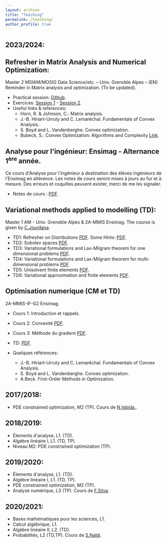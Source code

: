```yaml
---
layout: archive
title: "Teaching"
permalink: /teaching/
author_profile: true
---
```



2023/2024:
----------
## Refresher in Matrix Analysis and Numerical Optimization: 
Master 2 MSIAM/MOSIG Data Science/etc. – Univ. Grenoble Alpes – (EN)
Reminder in Matrix analysis and optimization. (To be updated).

* Practical session: [Github](https://github.com/enhamza/refresher).
* Exercices: [Session 1](https://enhamza.github.io/files/Matrix.pdf) - [Session 2](https://enhamza.github.io/files/Optimization.pdf).
* Useful links & references:
  	- Horn, R. & Johnson, C.: Matrix analysis.
  	- J.-B. Hiriart-Urruty and C. Lemaréchal. Fundamentals of Convex Analysis.
  	- S. Boyd and L. Vandenberghe. Convex optimization.
  	-  Bubeck, S.: Convex Optimization: Algorithms and Complexity [Link](https://arxiv.org/pdf/1405.4980).

## Analyse pour l'ingénieur: Ensimag - Alternance $1^\text{ère}$ année.
Ce cours d'Analyse pour l'ingénieur à destination des élèves ingénieurs de l'Ensimag en altérence. Les notes de cours seront mises à jours au fur et à mesure. Des erreurs et coquilles peuvent exister, merci de me les signaler.

* Notes de cours : [PDF](https://enhamza.github.io/files/Main.pdf).

## Variational methods applied to modelling (TD): 
Master 1 AM - Univ. Grenoble Alpes & 2A-MMIS Ensimag.
The course is given by [C.Jourdana](https://membres-ljk.imag.fr/Clement.Jourdana/index.html).
* TD1: Refresher on Distributions [PDF](https://enhamza.github.io/files/td1.pdf). Some Hints: [PDF](https://enhamza.github.io/files/td1_hints.pdf).
* TD2: Sobolev spaces [PDF](https://enhamza.github.io/files/td2.pdf).
* TD3: Variational formulations and Lax-Milgram theorem for one dimensional problems [PDF](https://enhamza.github.io/files/td3.pdf).
* TD4: Variational formulations and Lax-Milgram theorem for multi-dimensional problems [PDF](https://enhamza.github.io/files/td4.pdf).
* TD5: Unisolvent finite elements [PDF](https://enhamza.github.io/files/td5.pdf).
* TD6: Variational approximation and finite elements [PDF](https://enhamza.github.io/files/td6.pdf).


## Optimisation numerique (CM et TD)
2A-MMIS-IF-G2 Ensimag.

* Cours 1: Introduction et rappels.
* Cours 2: Convexité [PDF](https://enhamza.github.io/files/CM2_cvx.pdf).
* Cours 3: Méthode du gradient [PDF](https://enhamza.github.io/files/CM_DG.pdf).
* TD: [PDF](https://enhamza.github.io/files/TD-optim.pdf).

* Quelques références:
  
  	- J.-B. Hiriart-Urruty and C. Lemaréchal. Fundamentals of Convex Analysis.
  	- S. Boyd and L. Vandenberghe. Convex optimization.
  	- A.Beck. First-Order Methods in Optimization.

2017/2018:
---------
* PDE constrained optimization, M2 (TP). Cours de [N.Igbida.](https://www.unilim.fr/pages_perso/noureddine.igbida/).


2018/2019:
----------
	
* Élements d'analyse, L1. (TD).
* Algèbre linéaire I, L1. (TD, TP).
* Niveau M2: PDE constrained optimization (TP).

2019/2020:
---------

* Élements d'analyse, L1. (TD).
* Algèbre linéaire I, L1. (TD, TP).
* PDE constrained optimization, M2 (TP).
* Analyse numérique, L3 (TP). Cours de [F.Silva](https://www.unilim.fr/pages_perso/francisco.silva/).

2020/2021:
----------

* Bases mathématiques pour les sciences, L1.
* Calcul algébrique, L1.
* Algèbre linéaire II, L2. (TD).
* Probabilités, L2 (TD,TP). Cours de [S.Naldi](https://www.unilim.fr/pages_perso/simone.naldi/).
